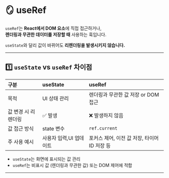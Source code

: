 # 🪞 useRef

`useRef`는 **React에서 DOM 요소**에 직접 접근하거나,  
**렌더링과 무관한 데이터를 저장할 때** 사용하는 훅입니다.

`useState`와 달리 값이 바뀌어도 **리렌더링을 발생시키지 않습니다.**

---

## 1️⃣ `useState` vs `useRef` 차이점

|구분|useState|useRef|
|:---|:---|:----|
|목적|UI 상태 관리|렌더링과 무관한 값 저장 or DOM 접근|
|값 변경 시 리렌더링|✅ 발생|❌ 발생하지 않음|
|값 접근 방식|state 변수|`ref.current`|
|주 사용 예시|사용자 입력,UI 업데이트|포커스 제어, 이전 값 저장, 타이머 ID 저장 등|

- `useState`는 화면에 표시되는 값 관리
- `useRef`는 비표시 값 (렌더링과 무관한 값) 또는 DOM 제어에 적합

---